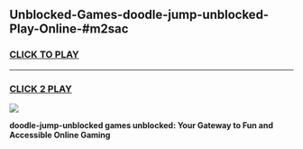 
## Unblocked-Games-doodle-jump-unblocked-Play-Online-#m2sac
<h3>
<a href="https://premium.freeplayer.one?title=doodle-jump-unblocked&ref=24F">CLICK TO PLAY</a></h3>
<hr>

<h3>
<a href="https://premium.freeplayer.one?title=doodle-jump-unblocked&ref=24F">CLICK 2 PLAY</a>
  
</h3>

<a href="https://premium.freeplayer.one?title=doodle-jump-unblocked&ref=24F/"><img src="https://clearcache.store/games.png"></a>


**doodle-jump-unblocked games unblocked: Your Gateway to Fun and Accessible Online Gaming**
